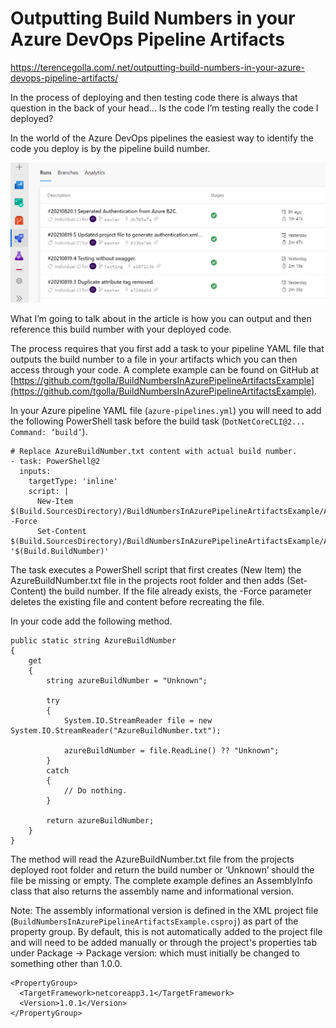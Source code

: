 # Outputting Build Numbers in your Azure DevOps Pipeline Artifacts
https://terencegolla.com/.net/outputting-build-numbers-in-your-azure-devops-pipeline-artifacts/

In the process of deploying and then testing code there is always that question in the back of your head... Is the code I’m testing really the code I deployed?   

In the world of the Azure DevOps pipelines the easiest way to identify the code you deploy is by the pipeline build number. 

![Azure CI Build Pipeline](Azure-CI-Build-Pipeline.png "Azure CI Build Pipeline")

What I’m going to talk about in the article is how you can output and then reference this build number with your deployed code.  

The process requires that you first add a task to your pipeline YAML file that outputs the build number to a file in your artifacts which you can then access through your code.  A complete example can be found on GitHub at [https://github.com/tgolla/BuildNumbersInAzurePipelineArtifactsExample](https://github.com/tgolla/BuildNumbersInAzurePipelineArtifactsExample).

In your Azure pipeline YAML file (```azure-pipelines.yml```) you will need to add the following PowerShell task before the build task (```DotNetCoreCLI@2... Command: ‘build’```).

```
# Replace AzureBuildNumber.txt content with actual build number.
- task: PowerShell@2
  inputs:
    targetType: 'inline'
    script: |
      New-Item $(Build.SourcesDirectory)/BuildNumbersInAzurePipelineArtifactsExample/AzureBuildNumber.txt -Force
      Set-Content $(Build.SourcesDirectory)/BuildNumbersInAzurePipelineArtifactsExample/AzureBuildNumber.txt '$(Build.BuildNumber)'
```

The task executes a PowerShell script that first creates (New Item) the AzureBuildNumber.txt file in the projects root folder and then adds (Set-Content) the build number.  If the file already exists, the -Force parameter deletes the existing file and content before recreating the file.

In your code add the following method.

```
public static string AzureBuildNumber
{
    get
    {
        string azureBuildNumber = "Unknown";

        try
        {
            System.IO.StreamReader file = new System.IO.StreamReader("AzureBuildNumber.txt");

            azureBuildNumber = file.ReadLine() ?? "Unknown";
        }
        catch
        {
            // Do nothing.
        }

        return azureBuildNumber;
    }
}
```

The method will read the AzureBuildNumber.txt file from the projects deployed root folder and return the build number or ‘Unknown’ should the file be missing or empty.  The complete example defines an AssemblyInfo class that also returns the assembly name and informational version.

Note: The assembly informational version is defined in the XML project file (```BuildNumbersInAzurePipelineArtifactsExample.csproj```) as part of the property group.  By default, this is not automatically added to the project file and will need to be added manually or through the project's properties tab under Package -> Package version: which must initially be changed to something other than 1.0.0.

```
<PropertyGroup>
  <TargetFramework>netcoreapp3.1</TargetFramework>
  <Version>1.0.1</Version>
</PropertyGroup>
```
